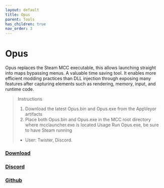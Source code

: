 ```yaml
---
layout: default
title: Opus
parent: Tools
has_children: true
nav_order: 3
---
```

# Opus
Opus replaces the Steam MCC executable, this allows launching straight into maps bypassing menus. A valuable time saving tool.
It enables more efficient modding practices than DLL injection through exposing many features after capturing elements such as rendering, memory, input, and runtime code.

> Instructions
>1. Download the latest Opus.bin and Opus.exe from the AppVeyor artifacts
>2. Place both Opus.bin and Opus.exe in the MCC root directory where mcclauncher.exe is located
Usage
Run Opus.exe, be sure to have Steam running
>- User: Twister, Discord.


### [Download](https://ci.appveyor.com/project/Assault-on-the-Control-Room/opus/build/artifacts)

### [Discord](https://discord.gg/ksvhEQD)

### [Github](https://github.com/Assault-on-the-Control-Room/Opus/)
